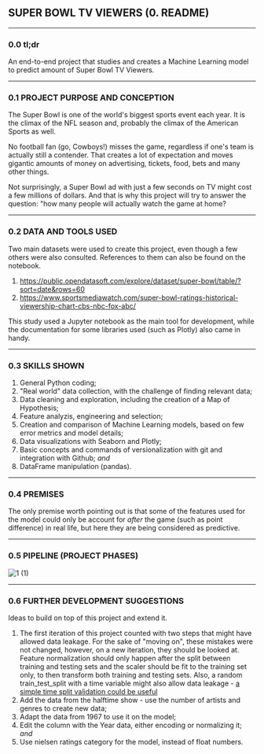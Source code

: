 ## SUPER BOWL TV VIEWERS (0. README)

---

### 0.0 tl;dr

An end-to-end project that studies and creates a Machine Learning model to predict amount of Super Bowl TV Viewers.

---

### 0.1 PROJECT PURPOSE AND CONCEPTION

The Super Bowl is one of the world's biggest sports event each year. It is the climax of the NFL season and, probably the climax of the American Sports as well. 

No football fan (go, Cowboys!) misses the game, regardless if one's team is actually still a contender. That creates a lot of expectation and moves gigantic amounts of money on advertising, tickets, food, bets and many other things.

Not surprisingly, a Super Bowl ad with just a few seconds on TV might cost a few millions of dollars. And that is why this project will try to answer the question: "how many people will actually watch the game at home? 

---

### 0.2 DATA AND TOOLS USED

Two main datasets were used to create this project, even though a few others were also consulted. References to them can also be found on the notebook.

1. https://public.opendatasoft.com/explore/dataset/super-bowl/table/?sort=date&rows=60
2. https://www.sportsmediawatch.com/super-bowl-ratings-historical-viewership-chart-cbs-nbc-fox-abc/

This study used a Jupyter notebook as the main tool for development, while the documentation for some libraries used (such as Plotly) also came in handy.

---

### 0.3 SKILLS SHOWN

1. General Python coding;
2. "Real world" data collection, with the challenge of finding relevant data; 
3. Data cleaning and exploration, including the creation of a Map of Hypothesis;
4. Feature analyzis, engineering and selection;
5. Creation and comparison of Machine Learning models, based on few error metrics and model details;
6. Data visualizations with Seaborn and Plotly;
7. Basic concepts and commands of versionalization with git and integration with Github; _and_
8. DataFrame manipulation (pandas).

---

### 0.4 PREMISES

The only premise worth pointing out is that some of the features used for the model could only be account for _after_ the game (such as point difference) in real life, but here they are being considered as predictive.

---

### 0.5 PIPELINE (PROJECT PHASES)

![1 (1)](https://user-images.githubusercontent.com/108877184/182939648-c2b425e8-2354-4748-8c63-41f9c722cad6.jpg)

---

### 0.6 FURTHER DEVELOPMENT SUGGESTIONS

Ideas to build on top of this project and extend it.

1. The first iteration of this project counted with two steps that might have allowed data leakage. For the sake of "moving on", these mistakes were not changed, however, on a new iteration, they should be looked at. Feature normalization should only happen after the split between training and testing sets and the scaler should be fit to the training set only, to then transform both training and testing sets. Also, a random train_test_split with a time variable might also allow data leakage - [a simple time split validation could be useful](https://forecastegy.com/posts/3-essential-methods-to-do-time-series-validation-in-machine-learning/)
2. Add the data from the halftime show - use the number of artists and genres to create new data;
3. Adapt the data from 1967 to use it on the model;
4. Edit the column with the Year data, either encoding or normalizing it; _and_
5. Use nielsen ratings category for the model, instead of float numbers.
